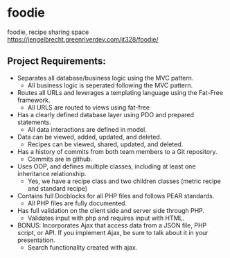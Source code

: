 # foodie
foodie, recipe sharing space
https://jengelbrecht.greenriverdev.com/it328/foodie/

## Project Requirements:
  * Separates all database/business logic using the MVC pattern.
    - All business logic is seperated following the MVC pattern.
  * Routes all URLs and leverages a templating language using the Fat-Free framework.
    - All URLS are routed to views using fat-free
  * Has a clearly defined database layer using PDO and prepared statements.
    - All data interactions are defined in model.
  * Data can be viewed, added, updated, and deleted.
    - Recipes can be viewed, shared, updated, and deleted.
  * Has a history of commits from both team members to a Git repository.
    - Commits are in github.
  * Uses OOP, and defines multiple classes, including at least one inheritance relationship.
    - Yes, we have a recipe class and two children classes (metric recipe and standard recipe)
  * Contains full Docblocks for all PHP files and follows PEAR standards.
    - All PHP files are fully documented.
  * Has full validation on the client side and server side through PHP.
    - Validates input with php and requires input with HTML.
  * BONUS:  Incorporates Ajax that access data from a JSON file, PHP script, or API. If you implement Ajax, be sure to talk about it in your presentation.
    - Search functionality created with ajax.
